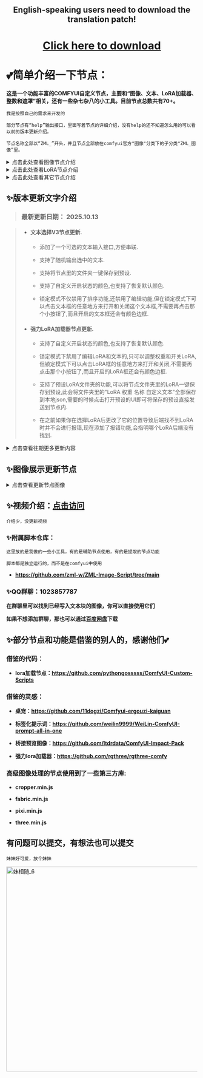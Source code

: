 <div align="center">
  
## English-speaking users need to download the translation patch!

# [Click here to download](https://github.com/zml-w/ZZZ_ZML_English_Patch)

</div>


# 💕简单介绍一下节点：
**这是一个功能丰富的COMFYUI自定义节点，主要和“图像、文本、LoRA加载器、整数和遮罩”相关，还有一些杂七杂八的小工具。目前节点总数共有70+。**

`我是按照自己的需求来开发的`

`部分节点有“help”输出接口，里面写着节点的详细介绍，没有help的还不知道怎么用的可以看以前的版本更新介绍。`

 `节点名称全部以“ZML_”开头，并且节点全部放在comfyui官方"图像"分类下的子分类"ZML_图像”里。`

 <details>
<summary>点击此处查看图像节点介绍</summary>

> ### 最开始是为了方便管理图像和提示词而设计，将提示词以PNG文本块的方式保存在图像里：
> <img width="1632" height="875" alt="1_1" src="https://github.com/user-attachments/assets/b23e248e-dc40-4000-9cb7-0f77dd448350" />
>
> ### 为了更加方便管理，我还做了一个可视化UI：
> <img width="1739" height="877" alt="1_15" src="https://github.com/user-attachments/assets/14957496-ca5e-406d-8c07-e944371c98f3" />
> 
> ### 可以实时编辑文本块：
> <img width="1796" height="889" alt="1_16" src="https://github.com/user-attachments/assets/49a5645c-61d7-4f90-88c4-bf137a63a808" />
> 
> ### 然后输出：
> <img width="1413" height="617" alt="1_6" src="https://github.com/user-attachments/assets/9c805e33-40dc-468d-a4a1-6bd8df9ff7ee" />
>
> ### 从路径加载图像节点可以随机图像和文本块，加载图像可以输出透明通道和文本块，就不配图了。

> ### 然后是其它的图像节点，比如可视化裁剪图像：
> <img width="982" height="893" alt="1_2" src="https://github.com/user-attachments/assets/3bbf3bb4-9c4e-4d9a-bf0b-6a415d0eea7b" />
> <img width="1254" height="753" alt="1_3" src="https://github.com/user-attachments/assets/9c7d6257-9f81-4d61-9fde-1b606cc6a0ef" />
> 
> ### 可视化合并图像：
> <img width="911" height="894" alt="1_4" src="https://github.com/user-attachments/assets/e79c6d57-1714-4347-8559-082a191ddf1c" />
> <img width="1290" height="760" alt="1_5" src="https://github.com/user-attachments/assets/8af17c60-e8e6-4758-a81a-415f37a71cf6" />
> 
> ### 画画：
> <img width="1048" height="925" alt="1_8" src="https://github.com/user-attachments/assets/0b60dbbb-bf59-4fea-b93f-fc5470e6db2b" />

</details>

 <details>
<summary>点击此处查看LoRA节点介绍</summary>

> ### 因为功能较多，所以我不详细介绍了，看图应该可以看懂个大概。
> 
> ### 不过有个功能我非常想告诉你！那就是节点可以给Nunchuck使用！！使用强力lora节点的功能来管理你的LoRA，再把加载的LoRA列表连接给我为Nunchuck专门做的加载节点上，即可使用强力LoRA加载器的强大功能来使用Nunchuck！！
>
> ### 给LoRA一个自定义文本或触发词模板，即可通过点击一个按钮来快速切换功能！一键3D、一键写实！一键手办！一键TY……
>  <img width="1559" height="748" alt="1_13" src="https://github.com/user-attachments/assets/a8d2cc89-6572-4686-85b6-94b57e1cec96" />
> 
> ### 可视化UI管理你的LoRA：
> <img width="1069" height="826" alt="1_9" src="https://github.com/user-attachments/assets/379631be-4fbc-43c3-93a9-21c2c3e4ac23" />
>
> ### 预览MP4！
> https://github.com/user-attachments/assets/14200a30-581d-4fd1-9dfc-f145f91aa593
> 
> ### 实时更改触发词和LoRA介绍：
> <img width="1103" height="759" alt="356" src="https://github.com/user-attachments/assets/65a3e0b3-04df-46e3-afa9-a2ff173ba6d5" />
> 

</details>

 <details>
<summary>点击此处查看其它节点介绍</summary>

> ### 桌宠！聊天！娱乐！涩涩……
> <img width="1356" height="865" alt="1_7" src="https://github.com/user-attachments/assets/5aa82821-520e-4d8e-9e55-44af75f40412" />
> 
> ### 生成文字图像和为图像添加文字：
> <img width="1582" height="843" alt="1_11" src="https://github.com/user-attachments/assets/97caad3f-ac3d-44a8-acaf-b0719a65fc79" />
> 
> ### 功能丰富的文本节点，不介绍了，看图即可：
> <img width="1662" height="869" alt="1_14" src="https://github.com/user-attachments/assets/bf64f1bb-c476-403c-a01e-eb649bcfde8c" />
> 
> ### 为多人图制作的多个遮罩节点：
> <img width="1225" height="743" alt="1_10" src="https://github.com/user-attachments/assets/e8a3dfd8-9d76-4f16-b47b-d5b8e177eb30" />
> 
> #### 节点很多且更新很快，所以就不在这里一一介绍了。可以在版本更新介绍里查看！每个新增节点都会有介绍。

</details>

## ✨版本更新文字介绍

> ### 最新更新日期： **2025.10.13**
>

> - #### 文本选择V3节点更新.
>
>   * 添加了一个可选的文本输入接口,方便串联.
>  
>   * 支持了随机输出选中的文本.
>  
>   * 支持将节点里的文件夹一键保存到预设.
>  
>   * 支持了自定义开启状态的颜色,也支持了恢复默认颜色.
>  
>   * 锁定模式不仅禁用了排序功能,还禁用了编辑功能,但在锁定模式下可以点击文本框的任意地方来打开和关闭这个文本框,不需要再点击那个小按钮了,而且开启的文本框还会有颜色边框.
>
> - #### 强力LoRA加载器节点更新.
>
>   * 支持了自定义开启状态的颜色,也支持了恢复默认颜色.
>  
>   * 锁定模式下禁用了编辑LoRA和文本的,只可以调整权重和开关LoRA,但锁定模式下可以点击LoRA框的任意地方来打开和关闭,不需要再点击那个小按钮了,而且开启的LoRA框还会有颜色边框.
>  
>   * 支持了预设LoRA文件夹的功能,可以将节点文件夹里的LoRA一键保存到预设,此会将文件夹里的"LoRA 权重 名称 自定义文本"全部保存到本地json,需要的时候点击打开预设的UI即可将保存的预设直接发送到节点内.
>  
>   * 在之前如果你在选择LoRA后更改了它的位置导致后端找不到LoRA时并不会进行报错,现在添加了报错功能,会指明哪个LoRA后端没有找到.

<details>
<summary>点击查看往期更多更新内容</summary>

> ### 更新日期： **2025.10.08**
>

> - #### 新增了整数到浮点和整数到布尔节点,删掉了双整数V3节点的整数和浮点输出.
>
> - #### 新增了文本选择V4节点,节点有五个文本框,但其它四个都隐藏了,只显示一个,通过节点下方的序号来切换当前展示的文本框.
>
> - #### 强力LORA节点的批量加载LoRA页面,右上角的播放全部MP4按钮改为了添加文本,开启后在添加LoRA时可以将LoRA的txt内容发送到LoRA的自定义文本框中。
>
>   * 优化了文件夹结构,将文件夹全放在了左边,右边用来展示LoRA列表,并且支持了搜索文件夹.

> ### 更新日期： **2025.10.05**
>

> - #### 新增了遮罩描边节点.
>
> - #### 为强力LORA节点的txt编辑UI和自定义文本编辑UI都添加了注释，并且即使没有预览图也可以直接编辑txt和log文件了，不过我还是更建议手动为其创建一个预览图，附属仓库里有批量下载介绍的exe。
>
> - #### 图像暂停选择节点新增了单图模式，可以单独查看一张图像，然后通过按钮来切换其它图像，更方便观察图像之间的差异。
>
> - #### 标签化提示词节点支持了从本地词库翻译，并且还添加了搜索提示词功能，输入中文和英文都可以进行搜索。
>
> - #### 全景图预览节点增加了平面预览的功能。
>

> ### 更新日期： **2025.10.01**
>

> - #### 优化了图像形变节点的使用体验。
>
> - #### 新增了布尔开关节点，用js实现布尔开关的无限放大且有条形滑块和方形按钮两种样式选择。
>
> - #### 新增了图像选择节点，输入1-5张图像可以通过索引值输出或随机输出。
>
> - #### 遮罩打码节点和YOLO打码节点都支持了处理透明通道，YOLO打码节点新增了检测模式，开启后如果YOLO检测到目标，则直接输出覆盖图像，可以用来检测涩图，有涩图就不输出这样，配合图像选择节点的随机功能可以随机输出安全图像。
>
> - #### 新增了从路径加载图像v2节点，功能和标签化图像选择节点一样，都是选择图像再输出，不过这个节点不需要打开UI，但也不支持预览子文件夹，适合给一些少量图像的文件夹使用。
>
> - #### 图像暂停节点大更新，更名为了图像暂停选择，节点可以输入多批次图像，图像会展示在节点内部，用户可以自由的可以为每一张图像分配输出接口，没有被分配到接口的图像不会被输出。
>   
>   * 因为支持了多批次输入，为了有足够的时间去选择，我将之前的自定义时间功能删掉了，改为了必须手动点击输出按钮后才会输出。
>     
>   * 节点可以配合统一图像分辨率节点使用，输入1-5张不同分辨率的图像，再手动选择要进行放大还是保存，或者是弃用。
>

> ### 更新日期： **2025.09.28**
>

> - #### 解决了可视化调色节点的版本错误问题，并修复了其全部功能，经过测试全部功能都可以正常使用，并优化了使用体验和UI布局。
>
> - #### 略微修改了保存图像节点和文本转格式节点。
>
> - #### 修复了文本图像节点在输入大量英文时字体大小显示异常额问题。
>

> ### 更新日期： **2025.09.26**
>

> - #### 删掉了合并相同提示词节点，将其功能合并到了文本转格式节点上。
>
> - #### 新增了图像加密节点。
>
> - #### 新增了图像水印节点。
>
> - #### 文本选择V3节点，预设文本UI页面，修复了文件夹会自动展开的bug，并支持了将文件夹一键发送到节点。
>
> - #### 标签化图像选择节点，新增了已选预览的UI，可以查看和管理已选的所有图像，新增了固定位置的按钮，加了一个文本块输出的按钮，关闭后不会输出文本框里的文本，可以不进入子文件夹就查看子文件夹中的图像，方便切换子文件夹（目前只能用在根目录下的子文件夹）。
>
> - #### 强力LoRA加载器节点，修复了已知bug，加了一个精简模式的布局，精简模式下没有自定义文本和自定义名称，算是完成了最初的目标(结合pysss和RG的功能为一身)。
>

> ### 更新日期： **2025.09.21**
>

> - #### 修复了画画节点在缩放视角后画笔显示异常的bug，为画画节点添加了默认图像。
>
> - #### 文本选择V3节点，预设文本的UI界面，支持了用文件夹存放文本。
>
> - #### 文本转格式节点新增“逗号追加换行”的选项。
>
> - #### 新增了颜色到遮罩的节点。
>

> ### 更新日期： **2025.09.18**
>

> - #### 新增了合并相同提示词节点，可以将相同的提示词合并为一个。
>
> - #### 新增追加提示词的节点，在检测到关键词后可以选中 追加/替换提示词/完整替换 预设的提示词。
>
> - #### 删除了文本块加载器节点。
>
> - #### 全面优化标签化图像选择节点，现在可选名称降序或升序两种排序模式，且增加了快速达到顶部或底部的按钮。将文本块加载器节点的功能合并到了标签化图像节点中。
>
> - #### 修复了画画节点的bug。
>
> - #### 强力lora加载器节点支持了搜索lora名称。
>
> - #### 优化了文本选择V3节点的功能。
>
> - #### 优化了可视化调色节点的使用体验。
>
> - #### 优化了预设分辨率节点的功能。
>

> ### 更新日期： **2025.09.13**
>

> - #### 新增了整数字符串互转节点。
>
> - #### 新增过度动画节点，生成图像A过度到图像B的动画。
>
> - #### 全面优化标签化图像选择节点，现在可以随机选择图像了，还增加了一个新的模式“中图标”，这样能够更方便的观察图像差异了，而且可以输出文件夹路径给从路径加载图像节点来并联随机。在开启“记住打开位置”的按钮时输出打开位置的路径，关闭时则输出地址栏的路径。
>
> - #### 将文本块提取器节点的UI删掉了，沿用了标签化图像选择节点的UI，和标签化选择图像节点不同的是它节点不展示路径索引，而是直接提取文本块展示到节点框里，可以在不修改图像里的文本块情况下对提示词做出修改。
>
> - #### 新增可视化调色节点，支持多种参数“亮度、对比度、噪点、暗角……”不一一举例了。
>
> - #### 其它各种小优化就暂不说明了。
>

> ### 更新日期： **2025.09.10**
>
> #### 这次更新挺大的

> - #### 新增多文本输入_五V2节点，给文本图像使用的。
>
> - #### 将合并、裁剪、画画节点的依赖文件路径改为了动态加载，不会再出现因为文件名末尾带有“main”而导致节点无法使用了。
>
> - #### 新增圆柱投影节点。
>
> - #### 新增预览全景图节点，VR预览你的图像，可以配合一个kontexet的lora使用。目前还在测试，提前发布是因为刚刚有人和我反馈之前发布的版本有bug，我不想仔细排查了，所以才将我现在可用的版本直接发布出来。
>
> - #### 强力lora加载器节点的lora名称列表输出类型改为了字符串，这也就是代表可以保存到文本块里了！将LoRA和画师串全部保存在一张图里，使用时直接加载一张图像即可，而且这样使用还不会在工作流中展示你的画师串和lora，就算你发送原图也不会泄露你的画风！为了适配这个功能，我还新增了文本分类节点，这样就可以设置特定的分隔符在文本块中隔开lora和提示词，再用文本分离节点来拆开它们。示例工作流已上传！
>
> - #### 文本图像节点大更新！选择支持输入图像了，输入的情况下，节点会将文本图像自动拼接到输入图像上，方便给图像加注释和做对比图。支持批量加载图像！加载多批图像时会自动排序并自动计算字体大小和文本图像分辨率，如果你想指定排序起始数、步长、前缀和后缀这些，只需要使用语法“#x:x#”即可，x是数字，比如输入“ZML_#0:0.5#W”，那么第一张的图像序号就为“ZML_0_W”，第二张“ZML_0.5_W”……这样一直排序下去！为了适配这个节点，我还优化了统一分辨率节点，搭配使用更方便！
>

> ### 更新日期： **2025.09.06**

> - #### 优化了强力lora加载器节点的UI，使其使用起来更加舒适！并且添加了多个颜色主题选择！！
>
> - #### 优化了所有的文本节点！使它们都支持了换行操作！而且默认分隔符我也都改为了“,\n\n”！使提示词结构更加清晰可见！
>
> - #### 文本选择V3节点新增一个预设文本的按钮，可以一键将预设添加到文本框！
> 
> - #### 新增名称加载lora(nunchaku)节点，是的，它适配了nunchaku，可以用“强力lora加载器”节点配合“名称加载lora(nunchaku)”来更方便的使用nunchaku了！
> 

> ### 更新日期： **2025.09.04**

> - #### 标签化选择图像节点现在可以记住上次打开的位置了，再也不用每次打开时都去一个个找子文件夹了。
>
> - #### 删掉了普通的lora加载节点。
>
> - #### 解析lora元数据和强力lora的获取c站信息，现在遇到wan的lora时会同时保存MP4和初始帧。
> 
> - #### 强力lora加载器节点，批量添加lora页面，支持播放MP4了！！
>
> - #### 还有些小优化，就不详细说明了。
>

> ### 更新日期： **2025.09.03**

> - #### 修复了随机文本权重节点的一个小bug。
>
> - #### 修复了保存图像节点无法预览图像的bug。
>
> - #### 遮罩分割节点新增了对角线遮罩。
> 
> - #### 删掉了GIF文件路径节点，新增了从路径加载视频节点，也支持加载GIF。
>
> - #### 优化了文本转格式节点，现在除了NAI权重转SD外还支持一键清空全部权重，无论是NAI还SD的权重都可以一键清空，支持了给提示词后面的逗号追加空格，删掉了help文本（标签化标点符号就是将不符合规格的逗号句号和断开语法“BREAK”改为适合SDXL的语法）。
>
> - #### 新增了限制图像比例节点，可以将图像填充或裁剪到指定比例，后续还可以用限制纯色背景节点去掉填充的背景。
>
> - #### 优化了强力lora加载器节点，主要为批量加载lora的UI界面。
>
>   * 除了方形展示预览图外，还支持了竖向和横向。
>
>   * 可以实时查看和修改txt和log文件（触发词和介绍），还可以一键删除lora和相关文件，删除后的lora会被贴上“已删除”的文字，以防错误加载。
>

> ### 更新日期： **2025.09.02**

> - #### 修复了强力lora节点无法使用的问题，代码少了一个标点符号，
>
> - #### 新增了限制遮罩形状节点。
>
> - #### 修复了桌宠无法正常加载的bug。
>
> - #### 优化了标签化提示词加载器。
>
> - #### 画画节点新加了几个预设颜色，并且优化了UI和使用体验。
>
> - #### 优化了标签化图像加载器节点。
>

> ### 更新日期： **2025.08.27**

> - #### 解决了强力lora加载器代码导致comfyui设置页面的按钮显示异常的问题。
>
> - #### 解决了自动打码节点在部分情况下读取不到YOLO模型的问题。
>
> - #### 新增了YOLO到遮罩的节点。
>
> - #### 优化了预设分辨率和预设文本节点。
>
> - #### 新增遮罩分离节点，可以将一个遮罩分离为二或三个遮罩，可以用在条件分区的情况下YOLO自动检测修脸什么的。
>
> - #### 新增统一图像分辨率的节点。
>
> - #### 桌宠新增聊天功能！可以右键选择聊天模式，在设置里输入自己的谷歌api密钥进行聊天！
>  
>   * 还有投喂功能！打开商店选择食物，然后投喂妹妹！有字幕和音效！
>  
>   * 还加了倒计时功能，可能会有用吧……
>  
>   * 如果你想更改桌宠的素材，比如音效和图像，都可以直接用同名文件替换掉ComfyUI-ZML-Image\zml_w\web\images里的文件。
>  
>   * 如果你不喜欢这个桌宠，可以选择右键隐藏或者直接删掉ComfyUI-ZML-Image\zml_w\web\js\zml_floating_ball.js文件。
>  

> ### 更新日期： **2025.08.27**

> - #### 优化了遮罩分割节点。
>
> - #### 对画画节点进行了大更新，现在支持绘制输入的图像、绘制马赛克、绘制简易形状，形状包括“方形、三角形、圆形、心形、五角形、箭头”。
>
> - #### 新增了图像形变的节点，模拟PS里的液化和形变功能，但目前不支持处理透明通道，有空修。
>
> - #### 选择文本V3节点和强力lora加载器节点的自定义文本输入框改为了只读，可以点击后弹出窗口进行修改，不用在那狭小的区域写文本了。
>
> - #### 修复了强力lora加载器节点不连接clip会报错的问题，现在是真的变成可选了。
>
> - #### 给强力lora加载器节点增加了一个批量添加Lora的弹窗页面，并且可以一键获取lora信息。给按钮增加了css视觉反馈，这样就不会显得那么土了，
>
> - #### 新增分类图像节点，可以快速分类出“无元数据、有元数据、有文本块”的图像，示例工作流也已经上传。
>
> - #### 新增名称加载lora节点。强力lora节点新增一个lora名称列表的输出接口，可以输出加载的lora名称和权重给“名称加载lora”节点，以达到修改一个节点的参数同时影响多个节点的效果。当你在模型接力时不想在两个lora节点里都手动添加lora时，就可以给采样器2接入“名称加载lora”节点，这个时候只需要修改采样器1连接的强力lora加载器节点即可。参考工作流以已上传。
>

> ### 更新日期： **2025.08.22**

> - #### 将强力lora加载器的输入接口全部改为可选。
>
> - ### 彻底修复了强力lora加载器节点和文本选择V3节点的UI显示bug！！
> 

> ### 更新日期： **2025.08.19**

> - #### 修复了标签化提示词节点的一些bug，还优化了一些功能。
>
> - ### 以前的文本图像和文本水印节点只有在全屏模式下留空颜色代码才会显示透明，现在所有位置都可以了！
> 
> - #### 给强力lora加载器节点加了个文件夹的按钮，现在可以把lora放在文件夹里了，更方便分类！！创建一个文件夹，然后拖拽lora到文件夹里即可！为了防止误删，我还限制了必须是没有lora的空文件夹才可以删除！文件夹的样式可以自定义，推荐先给节点设置一个喜欢的颜色，然后再用吸管工具给文件夹上色。
>
> - #### 强力lora节点都有文件夹功能了，那必须要给选择文本V3节点也整一个！
>

> ### 更新日期： **2025.08.16**

> ### 超级大更新！！
> 
> - #### 文本行节点可以同时随机多行了。
>
> - #### 解析lora的节点也支持树状文件夹了。
>
> - #### 新增选择文本V3节点，可以实时增加新的文本框，每个文本框都有对应的布尔开关和删除按钮，还都可以设置自己的名字，名字不会输出，节点只会将启用的文本框里的文本内容合并后进行输出。
>
> - #### 新增强力lora加载器节点，是的，这个节点的灵感借鉴了RG。
>
>   * 节点继承了之前的lora加载器的 **“树状文件夹、鼠标悬停预览图像、输出预设的txt提示词”** ，并且节点可以实时增加新的lora，就像RG的强力lora加载器那样，而且节点还可以给lora**设置名字和自定义文本**，名字和自定义文本是储存在工作流里的，跟lora文件和txt文件无关！
>   * 如果不想设置名字和自定义文本，可以把尺寸改到最小，节点支持实时更改名字和文本框的大小！lora有快捷开关和删除按钮，还有拖动按钮，也可以锁定拖动按钮防止误触，很厉害吧！！
>  
>   * 目前**已知问题**为刷新页面后节点会显示为初始样式，看起来好像之前保存的东西都没了，但其实只是一个小小的显示bug，没有实际影响，点击一下“🔒”或者其它的什么东西来更新节点就恢复正常了。
>

> ### 更新日期： **2025.08.14**

> #### 分类了一下节点，新增了一个“其它”分类。
> 
> - #### 新增旋转图像节点。
>
> - #### 新增桥接预览图像节点。
>
> - #### 合并图像节点加了个调节前景图不透明度的功能。
>
> - #### 桌宠加了个记录上次位置的功能。
>
> - #### 随机文本权重节点新加了文本框。
>
> - #### 文本水印节点和文本图像节点新增了描边的功能。之前颜色代码留空=随机颜色，现在要随机颜色需要输入“ZML”，留空变成了透明颜色。透明的水印不妨碍观看原图像，并且可以让水印更难以去除。
>   

> ### 更新日期： **2025.08.11**

> - #### 更新了画画节点。

> ### 更新日期： **2025.08.08**

> - #### 新增了标签化提示词加载节点，和旧版weilin相似，用js重新写的ui，功能仿旧版weilin，支持批量导入tag，仅支持txt文件导入，导入格式为 “中文,英文”，如“一个女孩,1girl”。目前还是半成品。

> ### 更新日期： **2025.08.07**

> - 增加了悬浮球！！还有互动哦~常态模式为png图片，运行工作流时为GIF动画，双击悬浮球会短暂更改图片和播放音频！鼠标悬停在悬浮球上还会有呼吸效果！！右键悬浮球可以关闭双击音频和隐藏悬浮球，设置里有 **“更详细”** 的参数！这是一个纯娱乐的功能，如果你不喜欢，可以在设置里关掉。如果想更改图片和GIF动画，可以在ComfyUI-ZML-Image\zml_w\web\images文件夹里替换文件，但要确保文件名以及文件格式正确。
> 
> - 新增一个简易的图像保存节点，节点选项只有“操作模式、保存路径、文本块储存”三个，非常的整洁！
> 
> - 修复了一些小bug，做了一些小优化。
> 

> 更新日期：2025.08.06 又一次超级大更新！！

> 增加了标签化图像加载节点，UI借鉴了weilin，可以通过点击按钮来批量加载图像并读取文本块，鼠标悬停在按钮上还可以预览图像！
> 
> 还增加了一个单文本块加载节点，比加载图像节点更方便使用！！
> 
> 新增一个音频播放器的节点，内置了几个音频  Ciallo～(∠・ω< )⌒☆
>  
> 删除了lora分层控制节点。
>
> 优化了一些节点。

> 更新日期：2025.08.03
> 
> 现在应该可以通过Manager安装了，我已经修好bug了！
> 
> 新增双浮点节点。
> 
> 新增预设分辨率节点，和预设文本节点功能类似。
> 
> 新增双整数V3（判断节点），在节点里预设三个分辨率尺寸，然后对输入接口输入的值进行判断，如果输入的宽>高则输出预设的第一个分辨率，输入的宽<高则输出预设的第三个分辨率，如果宽=高或者宽高差值没有超过阈值，则输出第二个分辨率。我做这个是给wan图生视频用的，V2版本虽然可以一键切换分辨率但还是要手动，有时候会忘了调整，而V3版本可以自动判断视频分辨率，方便多了。
> 
> 为了快速的准备好lora的介绍（log）、触发词（txt）、图片，做了一个解析lora元数据的节点，加载lora即可自动下载好 lora加载器所需的txt、log和图片文件夹，且自动放在加载lora目录的子文件夹zml里，非常方便。
> 
> 可视化裁剪节点支持原分辨率输出了。
> 

> **下面是之前写的节点介绍**
>

> 0、和官方的保存图像节点相比，多了个输入文本块的功能，将任意文本提示词输入到节点里，将输入的文本写入图像的元数据（不是工作流信息），文本块需要特定的方式才能提取出来，支持自定义图像名称的前缀后缀，图像名称计数和根据当前时间命名，还可以缩放图像并删除图像元数据（工作流信息），只保留文本块的信息让硬盘压力大幅度降低。
> 
> 1、和官方的加载图像节点相比，节点只会加载单帧图片，即使加载的是GIF也只会输出一张图片，支持输出含透明通道的图像，可以读取图像的文件名，可以读取图像保存的文本块信息，对，就是保存节点保存的文本块。
> 
> 2、从路径加载图像节点支持从文件夹中读取图像和对应文本块，支持固定索引、顺序索引、随机索引这三种模式（抽卡抽到爽！）。
> 
> 3、图片/GIF转为HTML文件节点，在外面完全看不出来这个文件里是什么，必须下载后在本地打开才会显示图像/GIF里的内容，至于这个功能主要在什么时候使用...你知道的\\\_‘
> 
> 4、将NAI权重格式转化为SD权重格式，还可以帮助过滤不想要的tag，还可以格式化标点符号，还可以自定义删除任意的字符。
> 
> 5、随机文本行（也可以按照顺序加载和按照索引加载）和随机画师（可自定义随机画师数量和画师权重的最大最小值），内置1000画师的txt文件，也可以自己添加。
>
> 6、有多个文本输入节点和文本选择节点，文本选择节点就是将提示词提前写好到节点里，再选择启用哪个，适合用来放一些常用的提示词（我一般放wan的常用提示词）。
> 
> 7、有限制分辨率格式的节点，可以用于格式化生图的分辨率（默认是生图的分辨率‘8’），也可以用于限制wan的分辨率格式和wan的帧数格式，具体用法看自己。
> 
> 8、可以使用yolo模型来自动打码，也可以自己输入遮罩来来打码。
> 
> 9、可以给图像添加文字水印，文字识别到图像边界时会自动换行，也可生成全屏水印，内置可商用字体。
> 
> 10、可以随机整数或预设整数并通过索引调用，随机生图分辨率和快速切换分辨率变得简单。
> 
> 11、基于ComfyUI-Custom-Scripts里的lora节点（LoRA加载器(pysss)）创建新三个新的节点，原节点GitHub链接：https://github.com/pythongosssss/ComfyUI-Custom-Scripts
。感谢作者的付出。在lora目录创建一个子文件夹‘zml’，里面放上和lora文件同名的图片、txt、log文件即可使用节点读取对应信息，选择lora时鼠标悬停可以预览图片，且会根据文件夹来分类lora文件。文件夹结构应该是这样的：lora/zml。lora里放着lora文件，比如111.safetensors，zml文件夹里放着111.png、111.txt、111.log。这真是一个伟大的创意，再次感谢原作者的付出。
> 
> 12、可视化裁剪图像节点，将加载图像的节点连接到此节点上，然后点击“裁剪图像”的按钮来打开ui进行手动调整裁剪区域，支持矩形、圆形、路径选择、画笔（套索）选择四种裁剪方式，不需要再打开ps啦！
> 
> 13、限制纯色背景大小节点，可以自动去除背景里多余的像素，目前支持白色、绿色、透明三种，节点会尽可能的将无用的多余像素裁剪掉，以方便进行拼接图像，支持将背景抠成矩形和不规则两种形状。
> 
> 14、添加纯色背景的节点，可以将图像对图像外部进行描边，如果图像是含透明通道的，则可以检测主体的轮廓，根据主体轮廓进行描边，描边的颜色支持“白色、黑色、绿色、透明”。
> 
> 15、合并图像节点，就是将2-4张图像ps到一起，目前虽然已经有其它节点做出了此功能，但我觉得不是太好操作，所以制作了此节点。和裁剪图像节点一样，也是点击按钮打开ui来处理图像，不需要事先运行工作流，只需要使用加载图像的节点连接到此节点上，然后点击按钮打开ui来编辑图像，编辑好后你的操作会保存到节点内部，直接运行节点即可输出之前处理好的图像。用来打码图像也是可以的，
> 
> 16、画画节点，就是一个画笔随意在图像上涂抹。
> 
> 17、图像暂停节点，节点会卡住15s，让你选择这次的图像输出哪个管道，只做了三个输出接口，未选中的接口只会输出占位图像，而不会输出输入的图像。可以接在采样器后面，图像满意就保存，不满意就仅预览，一般的图像保存节点会将占位图像也保存了，即使它只有1\\\*1像素，但用ZML\\\_保存图像节点就不会，专门做了优化。

</details>

## ✨图像展示更新节点

<details>
<summary>点击查看更新节点图像</summary>

> ### 更新日期： **2025.10.13**

> <img width="1393" height="595" alt="屏幕截图 2025-10-13 054901" src="https://github.com/user-attachments/assets/33b90b74-1bea-4701-9f0a-a3d3ed716a15" />
> <img width="1029" height="807" alt="屏幕截图 2025-10-13 054749" src="https://github.com/user-attachments/assets/3e3eaa22-6446-4a1e-8364-cbb6137c51be" />

> ### 更新日期： **2025.10.08**

> <img width="993" height="749" alt="D74C52B9786DDAEEBC107E59B95FD2BC" src="https://github.com/user-attachments/assets/b9966dbe-4f9e-4c11-b822-3464395620b2" />
> <img width="1679" height="760" alt="231A83BA9E7E49669AB4EE8CF2169744" src="https://github.com/user-attachments/assets/734f7e71-8207-45df-be0e-e73601e32174" />


> ### 更新日期： **2025.10.01**

> <img width="1430" height="802" alt="屏幕截图 2025-10-01 060838" src="https://github.com/user-attachments/assets/91e5d420-3cc7-4b2e-aac4-f4e3a31c4902" />
> <img width="1811" height="646" alt="屏幕截图 2025-10-01 055543" src="https://github.com/user-attachments/assets/36615d79-d0c3-484c-bfb7-13767552193e" />
> <img width="1417" height="886" alt="屏幕截图 2025-10-01 060430" src="https://github.com/user-attachments/assets/bffd73e3-7961-4378-bb4b-c13737ca33b7" />

> ### 更新日期： **2025.09.18**

> <img width="1416" height="735" alt="屏幕截图 2025-09-17 171252" src="https://github.com/user-attachments/assets/aa6bfc94-6970-41b4-a177-a2815f0d0eab" />
> <img width="1314" height="604" alt="屏幕截图 2025-09-17 171409" src="https://github.com/user-attachments/assets/e655ee31-e87d-4159-90b9-e61eb5df086a" />
> <img width="1850" height="922" alt="屏幕截图 2025-09-17 171441" src="https://github.com/user-attachments/assets/47520ee9-0fc6-4409-ba69-38f8271b562f" />
> <img width="1030" height="882" alt="屏幕截图 2025-09-17 171304" src="https://github.com/user-attachments/assets/508ee11d-6491-4f0e-9db0-653fd43b1c34" />
> <img width="567" height="623" alt="屏幕截图 2025-09-17 171416" src="https://github.com/user-attachments/assets/5ef10471-affc-4ec2-bf51-ee6ccc39357d" />

> ### 更新日期： **2025.09.13**

> <img width="868" height="875" alt="1" src="https://github.com/user-attachments/assets/31466b9e-e28b-42b4-87e1-2e3c53986620" />
> 
> <img width="1762" height="880" alt="2" src="https://github.com/user-attachments/assets/f03631ce-dddc-4aa9-b0ef-13a3b004a4e0" />
> 
> <img width="1373" height="526" alt="3" src="https://github.com/user-attachments/assets/e709c63b-a835-4805-b264-3a554e3c2bd4" />
>
> https://github.com/user-attachments/assets/ffd4a564-1659-4322-92ae-f47234c06702
> 

> ### 更新日期： **2025.09.06**

> <img width="1408" height="669" alt="屏幕截图 2025-09-09 013650" src="https://github.com/user-attachments/assets/4286f7b9-19fd-400e-8c98-16732a82815f" />
>
> ![5F46A8F3AA5F87588473C0F74707C213](https://github.com/user-attachments/assets/1452355a-ea95-4718-a835-bde0e791f379)
> 

> ### 更新日期： **2025.09.06**

><img width="1687" height="786" alt="4" src="https://github.com/user-attachments/assets/151b4379-c9ce-4339-b512-c8aaf313d6a0" />
>
> <img width="1154" height="839" alt="1" src="https://github.com/user-attachments/assets/b8229940-2363-4d93-8c21-9185bdb4efd1" />
> 
> <img width="1204" height="664" alt="2" src="https://github.com/user-attachments/assets/7561e40b-4461-4a44-a70b-0dfb27c6d290" />
> 
> <img width="986" height="830" alt="3" src="https://github.com/user-attachments/assets/3f5dc8a2-5183-4cee-96e7-8b39ce197b3e" />
>

> ### 更新日期： **2025.09.03**

> <img width="896" height="429" alt="1" src="https://github.com/user-attachments/assets/16d79123-9689-476d-a1cf-65431ba03dd0" />
> 
> <img width="909" height="778" alt="2" src="https://github.com/user-attachments/assets/eb20dc55-62e8-499b-bb8c-70f0158397c0" />
> 
> <img width="1103" height="759" alt="3" src="https://github.com/user-attachments/assets/3fdbb9d7-276a-468d-ab4b-b52b334346fd" />
> 

> ### 更新日期： **2025.09.02**

> <img width="1782" height="869" alt="2" src="https://github.com/user-attachments/assets/54bd9449-4034-4b1b-abdc-87dfefb1a3c4" />
> 
> <img width="1048" height="925" alt="4" src="https://github.com/user-attachments/assets/1607ebfc-0e33-4818-9845-9aa366a19ee1" />
> 
> <img width="1722" height="912" alt="3" src="https://github.com/user-attachments/assets/1ff2e9ce-0d44-473d-bf42-2c9b14366265" />
> 
> <img width="1356" height="865" alt="1" src="https://github.com/user-attachments/assets/e4b1370b-130a-419c-b0c4-d94ada5283df" />
>

> #### 早期的节点截图（小部分）

> <img width="1632" height="875" alt="1" src="https://github.com/user-attachments/assets/77ccda88-1851-4948-a45b-2f42b46d7f53" />
>
> <img width="1601" height="784" alt="2" src="https://github.com/user-attachments/assets/21f9d0aa-834e-48dd-9384-584e0a215284" />
>
> <img width="1210" height="913" alt="3" src="https://github.com/user-attachments/assets/3359a2fd-a55a-4068-aa25-0338298b7c0b" />
>
> <img width="1698" height="862" alt="4" src="https://github.com/user-attachments/assets/059746d8-31e0-4c97-a620-6e490a6a79b4" />
> 
> <img width="1607" height="755" alt="5" src="https://github.com/user-attachments/assets/8fe91394-8874-4eb4-85dc-d7f8ce6a86da" />
>
> <img width="1719" height="745" alt="6" src="https://github.com/user-attachments/assets/2eee7e21-52a0-4d6a-bd9f-8edd52e84eff" />
>
> <img width="1261" height="762" alt="7" src="https://github.com/user-attachments/assets/a1e67136-0ed7-4664-8f3a-3de69282f71b" />
>
> <img width="982" height="893" alt="8" src="https://github.com/user-attachments/assets/dd905d68-138d-4c30-a0e2-dbdb206c11e9" />
>
> <img width="1254" height="753" alt="9" src="https://github.com/user-attachments/assets/14e6f8df-8b36-4d06-a827-8bbdef1b0e8f" />
>
> <img width="1389" height="683" alt="10" src="https://github.com/user-attachments/assets/0757a6e3-d557-4284-ad56-dcc0e004b41c" />
>
> <img width="1294" height="816" alt="11" src="https://github.com/user-attachments/assets/de9b70a5-03b0-426a-90fc-bf1d8295abf2" />
>
> <img width="1131" height="712" alt="12" src="https://github.com/user-attachments/assets/c0d253aa-96c2-4a9e-b64f-682f3908fa2e" />
>
> <img width="1196" height="639" alt="13" src="https://github.com/user-attachments/assets/c1793444-d44f-47cd-89a4-67c408cde01e" />
>
> <img width="911" height="894" alt="14" src="https://github.com/user-attachments/assets/4f666b73-f968-4182-a327-e29187ddf202" />
>
> <img width="1290" height="760" alt="15" src="https://github.com/user-attachments/assets/5a520228-fe42-49c9-a43d-e545474254f4" />

</details>


## ✨视频介绍：[点击访问](https://www.bilibili.com/video/BV1i4twzDELr/?spm_id_from=333.1007.0.0&vd_source=0134812498ce59b7f53810ad84889d12)

`介绍少，没更新视频`

### ✨附属脚本仓库：

`这里放的是我做的一些小工具，有的是辅助节点使用，有的是提取的节点功能`

`脚本都是独立运行的，而不是在comfyui中使用`

- **https://github.com/zml-w/ZML-Image-Script/tree/main**
  
### ✨QQ群聊：1023857787

**在群聊里可以找到已经写入文本块的图像，你可以直接使用它们**

**如果不想添加群聊，那也可以通过[百度网盘](https://pan.baidu.com/s/1ULhAL6TKcujkOu1aHDgRVQ?pwd=ZMLw)下载**



## ✨部分节点和功能是借鉴的别人的，感谢他们💕

### 借鉴的代码：

- **lora加载节点：https://github.com/pythongosssss/ComfyUI-Custom-Scripts**

### 借鉴的灵感：

- **桌宠：https://github.com/11dogzi/Comfyui-ergouzi-kaiguan**

- **标签化提示词：https://github.com/weilin9999/WeiLin-ComfyUI-prompt-all-in-one**

- **桥接预览图像：https://github.com/ltdrdata/ComfyUI-Impact-Pack**

- **强力lora加载器：https://github.com/rgthree/rgthree-comfy**
  
### 高级图像处理的节点使用到了一些第三方库:

- **cropper.min.js**
  
- **fabric.min.js**
  
- **pixi.min.js**
  
- **three.min.js**

## 有问题可以提交，有想法也可以提交

`妹妹好可爱，放个妹妹`

<img width="1024" height="540" alt="妹相随_6" src="https://github.com/user-attachments/assets/bc18deae-6c3c-4e70-a642-1b4210accdc3" />


